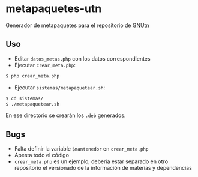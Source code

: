 metapaquetes-utn
================

Generador de metapaquetes para el repositorio de [GNUtn](http://gnutn.org.ar/)


Uso
---

* Editar `datos_metas.php` con los datos correspondientes
* Ejecutar `crear_meta.php`:
```bash
$ php crear_meta.php
```
* Ejecutar `sistemas/metapaquetear.sh`:
```bash
$ cd sistemas/
$ ./metapaquetear.sh
```

En ese directorio se crearán los `.deb` generados.


Bugs
----
* Falta definir la variable `$mantenedor` en `crear_meta.php`
* Apesta todo el código
* `crear_meta.php` es un ejemplo, debería estar separado en otro repositorio el versionado de la información de materias y dependencias
